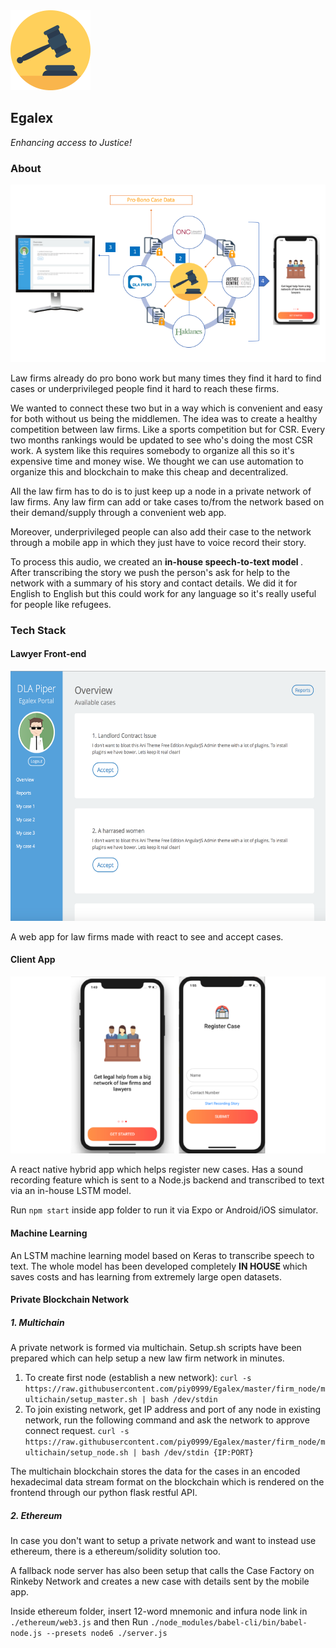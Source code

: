 <img src= "https://github.com/piy0999/Egalex/blob/master/images/auction%20(1).png" width="128" height="128">

## Egalex

<i> Enhancing access to Justice! </i>

### About

<img src= "https://github.com/piy0999/Egalex/blob/master/images/flowchart.png">

Law firms already do pro bono work but many times they find it hard to find cases or underprivileged people find it hard to reach these firms.

We wanted to connect these two but in a way which is convenient and easy for both without us being the middlemen. The idea was to create a healthy competition between law firms. Like a sports competition but for CSR. Every two months rankings would be updated to see who's doing the most CSR work. A system like this requires somebody to organize all this so it's expensive time and money wise. We thought we can use automation to organize this and blockchain to make this cheap and decentralized.

All the law firm has to do is to just keep up a node in a private network of law firms. Any law firm can add or take cases to/from the network based on their demand/supply through a convenient web app.

Moreover, underprivileged people can also add their case to the network through a mobile app in which they just have to voice record their story.

To process this audio, we created an <b> in-house speech-to-text model </b>. After transcribing the story we push the person's ask for help to the network with a summary of his story and contact details. We did it for English to English but this could work for any language so it's really useful for people like refugees.

### Tech Stack

#### Lawyer Front-end

<img src= "https://github.com/piy0999/Egalex/blob/master/images/frontend.png" height="400" width="700">

A web app for law firms made with react to see and accept cases.

#### Client App

<img src= "https://github.com/piy0999/Egalex/blob/master/images/app.png">

A react native hybrid app which helps register new cases. Has a sound recording feature which is sent to a Node.js backend and transcribed to text via an in-house LSTM model.

Run `npm start` inside app folder to run it via Expo or Android/iOS simulator.

#### Machine Learning

An LSTM machine learning model based on Keras to transcribe speech to text. The whole model has been developed completely <b> IN HOUSE </b> which saves costs and has learning from extremely large open datasets.

#### Private Blockchain Network

##### 1. Multichain

A private network is formed via multichain. Setup.sh scripts have been prepared which can help setup a new law firm network in minutes.

1. To create first node (establish a new network): `curl -s https://raw.githubusercontent.com/piy0999/Egalex/master/firm_node/multichain/setup_master.sh | bash /dev/stdin`
2. To join existing network, get IP address and port of any node in existing network, run the following command and ask the network to approve connect request. `curl -s https://raw.githubusercontent.com/piy0999/Egalex/master/firm_node/multichain/setup_node.sh | bash /dev/stdin {IP:PORT}`

The multichain blockchain stores the data for the cases in an encoded hexadecimal data stream format on the blockchain which is rendered on the frontend through our python flask restful API.

##### 2. Ethereum

In case you don't want to setup a private network and want to instead use ethereum, there is a ethereum/solidity solution too.

A fallback node server has also been setup that calls the Case Factory on Rinkeby Network and creates a new case with details sent by the mobile app.

Inside ethereum folder, insert 12-word mnemonic and infura node link in `./ethereum/web3.js` and then Run `./node_modules/babel-cli/bin/babel-node.js --presets node6 ./server.js`

